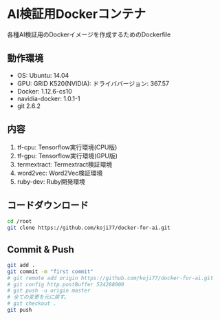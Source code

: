 # AI検証用Dockerコンテナ

各種AI検証用のDockerイメージを作成するためのDockerfile

## 動作環境
* OS: Ubuntu: 14.04
* GPU: GRID K520(NVIDIA): ドライババージョン: 367.57
* Docker: 1.12.6-cs10
* navidia-docker: 1.0.1-1
* git 2.6.2

## 内容
1. tf-cpu: Tensorflow実行環境(CPU版)
2. tf-gpu: Tensorflow実行環境(GPU版)
3. termextract: Termextract検証環境
4. word2vec: Word2Vec検証環境
5. ruby-dev: Ruby開発環境

## コードダウンロード
``` bash
cd /root
git clone https://github.com/koji77/docker-for-ai.git
```

## Commit & Push
``` bash
git add .
git commit -m "first commit"
# git remote add origin https://github.com/koji77/docker-for-ai.git
# git config http.postBuffer 524288000
# git push -u origin master
# 全ての変更を元に戻す。
# git checkout .
git push
```
